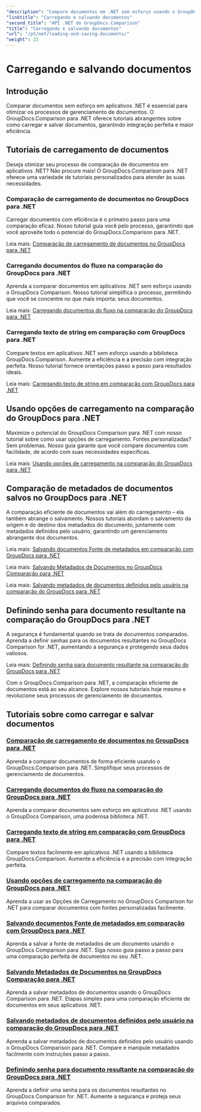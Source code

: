 ```yaml
---
"description": "Compare documentos em .NET sem esforço usando o GroupDocs.Comparison para .NET. Aprenda a carregar, salvar e utilizar opções de carregamento para um gerenciamento eficiente de documentos."
"linktitle": "Carregando e salvando documentos"
"second_title": "API .NET do GroupDocs.Comparison"
"title": "Carregando e salvando documentos"
"url": "/pt/net/loading-and-saving-documents/"
"weight": 22
---
```


# Carregando e salvando documentos

## Introdução

Comparar documentos sem esforço em aplicativos .NET é essencial para otimizar os processos de gerenciamento de documentos. O GroupDocs.Comparison para .NET oferece tutoriais abrangentes sobre como carregar e salvar documentos, garantindo integração perfeita e maior eficiência.

## Tutoriais de carregamento de documentos

Deseja otimizar seu processo de comparação de documentos em aplicativos .NET? Não procure mais! O GroupDocs.Comparison para .NET oferece uma variedade de tutoriais personalizados para atender às suas necessidades.

### Comparação de carregamento de documentos no GroupDocs para .NET

Carregar documentos com eficiência é o primeiro passo para uma comparação eficaz. Nosso tutorial guia você pelo processo, garantindo que você aproveite todo o potencial do GroupDocs.Comparison para .NET.

Leia mais: [Comparação de carregamento de documentos no GroupDocs para .NET](./loading-documents/)

### Carregando documentos do fluxo na comparação do GroupDocs para .NET

Aprenda a comparar documentos em aplicativos .NET sem esforço usando o GroupDocs Comparison. Nosso tutorial simplifica o processo, permitindo que você se concentre no que mais importa: seus documentos.

Leia mais: [Carregando documentos do fluxo na comparação do GroupDocs para .NET](./loading-documents-from-stream/)

### Carregando texto de string em comparação com GroupDocs para .NET

Compare textos em aplicativos .NET sem esforço usando a biblioteca GroupDocs.Comparison. Aumente a eficiência e a precisão com integração perfeita. Nosso tutorial fornece orientações passo a passo para resultados ideais.

Leia mais: [Carregando texto de string em comparação com GroupDocs para .NET](./loading-text-from-string/)

## Usando opções de carregamento na comparação do GroupDocs para .NET

Maximize o potencial do GroupDocs Comparison para .NET com nosso tutorial sobre como usar opções de carregamento. Fontes personalizadas? Sem problemas. Nosso guia garante que você compare documentos com facilidade, de acordo com suas necessidades específicas.

Leia mais: [Usando opções de carregamento na comparação do GroupDocs para .NET](./using-load-options/)

## Comparação de metadados de documentos salvos no GroupDocs para .NET

A comparação eficiente de documentos vai além do carregamento – ela também abrange o salvamento. Nossos tutoriais abordam o salvamento da origem e do destino dos metadados do documento, juntamente com metadados definidos pelo usuário, garantindo um gerenciamento abrangente dos documentos.

Leia mais: [Salvando documentos Fonte de metadados em comparação com GroupDocs para .NET](./saving-documents-metadata-source/)

Leia mais: [Salvando Metadados de Documentos no GroupDocs Comparação para .NET](./saving-documents-metadata-target/)

Leia mais: [Salvando metadados de documentos definidos pelo usuário na comparação do GroupDocs para .NET](./saving-user-defined-document-metadata/)

## Definindo senha para documento resultante na comparação do GroupDocs para .NET

A segurança é fundamental quando se trata de documentos comparados. Aprenda a definir senhas para os documentos resultantes no GroupDocs Comparison for .NET, aumentando a segurança e protegendo seus dados valiosos.

Leia mais: [Definindo senha para documento resultante na comparação do GroupDocs para .NET](./setting-password-for-resultant-document/)

Com o GroupDocs.Comparison para .NET, a comparação eficiente de documentos está ao seu alcance. Explore nossos tutoriais hoje mesmo e revolucione seus processos de gerenciamento de documentos.
## Tutoriais sobre como carregar e salvar documentos
### [Comparação de carregamento de documentos no GroupDocs para .NET](./loading-documents/)
Aprenda a comparar documentos de forma eficiente usando o GroupDocs.Comparison para .NET. Simplifique seus processos de gerenciamento de documentos.
### [Carregando documentos do fluxo na comparação do GroupDocs para .NET](./loading-documents-from-stream/)
Aprenda a comparar documentos sem esforço em aplicativos .NET usando o GroupDocs Comparison, uma poderosa biblioteca .NET.
### [Carregando texto de string em comparação com GroupDocs para .NET](./loading-text-from-string/)
Compare textos facilmente em aplicativos .NET usando a biblioteca GroupDocs.Comparison. Aumente a eficiência e a precisão com integração perfeita.
### [Usando opções de carregamento na comparação do GroupDocs para .NET](./using-load-options/)
Aprenda a usar as Opções de Carregamento no GroupDocs Comparison for .NET para comparar documentos com fontes personalizadas facilmente.
### [Salvando documentos Fonte de metadados em comparação com GroupDocs para .NET](./saving-documents-metadata-source/)
Aprenda a salvar a fonte de metadados de um documento usando o GroupDocs Comparison para .NET. Siga nosso guia passo a passo para uma comparação perfeita de documentos no seu .NET.
### [Salvando Metadados de Documentos no GroupDocs Comparação para .NET](./saving-documents-metadata-target/)
Aprenda a salvar metadados de documentos usando o GroupDocs Comparison para .NET. Etapas simples para uma comparação eficiente de documentos em seus aplicativos .NET.
### [Salvando metadados de documentos definidos pelo usuário na comparação do GroupDocs para .NET](./saving-user-defined-document-metadata/)
Aprenda a salvar metadados de documentos definidos pelo usuário usando o GroupDocs Comparison para .NET. Compare e manipule metadados facilmente com instruções passo a passo.
### [Definindo senha para documento resultante na comparação do GroupDocs para .NET](./setting-password-for-resultant-document/)
Aprenda a definir uma senha para os documentos resultantes no GroupDocs Comparison for .NET. Aumente a segurança e proteja seus arquivos comparados.